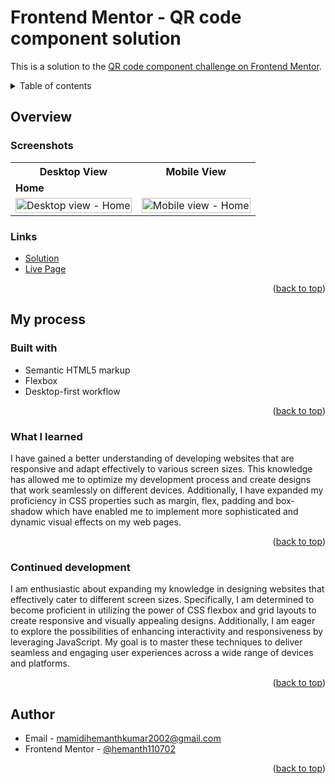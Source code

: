 <div id="top"></div>

# Frontend Mentor - QR code component solution

This is a solution to the [QR code component challenge on Frontend Mentor](https://www.frontendmentor.io/challenges/qr-code-component-iux_sIO_H).

<details>
<summary>Table of contents</summary>

-   [Overview](#overview)
    -   [Screenshots](#screenshots)
    -   [Links](#links)
-   [My process](#my-process)
    -   [Built with](#built-with)
    -   [What I learned](#what-i-learned)
    -   [Continued Development](#continued-development)
-   [Author](#author)

</details>

## Overview

### Screenshots

<table>
    <tr>
        <th>Desktop View</th>
        <th>Mobile View</th>
    </tr>
    <tr>
      <td colspan="2" style="text-align: left;font-weight: bold;">Home</td>
    </tr>
    <tr>
        <td>
            <img src="https://github.com/hemanth110702/qr-code-challenge/assets/89832451/38d14b2f-4a3b-4d71-9064-5d6172ca8100" width="100%" title="Desktop view - Home"/>
        </td>
        <td>
            <img src="https://github.com/hemanth110702/qr-code-challenge/assets/89832451/ae57cbf8-7355-4251-9c6c-c9d1bd4671928" width="100%" title="Mobile view - Home"/>
        </td>
    </tr>
</table>

### Links

- [Solution](https://github.com/hemanth110702/qr-code-challenge)
- [Live Page](https://hemanth110702.github.io/qr-code-challenge/)

<p align="right">(<a href="#top">back to top</a>)</p>

## My process

### Built with

- Semantic HTML5 markup
- Flexbox
- Desktop-first workflow

<p align="right">(<a href="#top">back to top</a>)</p>

### What I learned

I have gained a better understanding of developing websites that are responsive and adapt effectively to various screen sizes. This knowledge has allowed me to optimize my development process and create designs that work seamlessly on different devices. Additionally, I have expanded my proficiency in CSS properties such as margin, flex, padding and box-shadow which have enabled me to implement more sophisticated and dynamic visual effects on my web pages.

<p align="right">(<a href="#top">back to top</a>)</p>

### Continued development

I am enthusiastic about expanding my knowledge in designing websites that effectively cater to different screen sizes. Specifically, I am determined to become proficient in utilizing the power of CSS flexbox and grid layouts to create responsive and visually appealing designs. Additionally, I am eager to explore the possibilities of enhancing interactivity and responsiveness by leveraging JavaScript. My goal is to master these techniques to deliver seamless and engaging user experiences across a wide range of devices and platforms.

<p align="right">(<a href="#top">back to top</a>)</p>

## Author

- Email - [mamidihemanthkumar2002@gmail.com](mailto:mamidihemanthkumar2002@gmail.com)
- Frontend Mentor - [@hemanth110702](https://www.frontendmentor.io/profile/hemanth110702)

<p align="right">(<a href="#top">back to top</a>)</p>